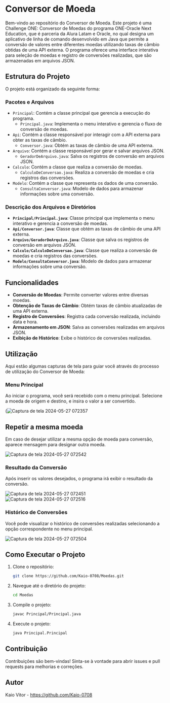 # Conversor de Moeda

Bem-vindo ao repositório do Conversor de Moeda. 
Este projeto é uma Challenge ONE: Conversor de Moedas do programa ONE-Oracle Next Education, que é parceria da Alura Latam e Oracle, no qual designa um aplicativo de linha de comando desenvolvido em Java
que permite a conversão de valores entre diferentes moedas utilizando taxas de câmbio obtidas de uma API externa.
O programa oferece uma interface interativa para seleção de moedas e registro de conversões realizadas, que são armazenadas em arquivos JSON.

## Estrutura do Projeto

O projeto está organizado da seguinte forma:

### Pacotes e Arquivos
- `Principal`: Contém a classe principal que gerencia a execução do programa.
  - `Principal.java`: Implementa o menu interativo e gerencia o fluxo de conversão de moedas.
- `Api`: Contém a classe responsável por interagir com a API externa para obter as taxas de câmbio.
  - `Conversor.java`: Obtém as taxas de câmbio de uma API externa.
- `Arquivo`: Contém a classe responsável por gerar e salvar arquivos JSON.
  - `GeradorDeArquivo.java`: Salva os registros de conversão em arquivos JSON.
- `Calculo`: Contém a classe que realiza a conversão de moedas.
  - `CalculoDeConversao.java`: Realiza a conversão de moedas e cria registros das conversões.
- `Modelo`: Contém a classe que representa os dados de uma conversão.
  - `ConsultaConversor.java`: Modelo de dados para armazenar informações sobre uma conversão.

### Descrição dos Arquivos e Diretórios
- **`Principal/Principal.java`**: Classe principal que implementa o menu interativo e gerencia a conversão de moedas.
- **`Api/Conversor.java`**: Classe que obtém as taxas de câmbio de uma API externa.
- **`Arquivo/GeradorDeArquivo.java`**: Classe que salva os registros de conversão em arquivos JSON.
- **`Calculo/CalculoDeConversao.java`**: Classe que realiza a conversão de moedas e cria registros das conversões.
- **`Modelo/ConsultaConversor.java`**: Modelo de dados para armazenar informações sobre uma conversão.

## Funcionalidades

- **Conversão de Moedas**: Permite converter valores entre diversas moedas.
- **Obtenção de Taxas de Câmbio**: Obtém taxas de câmbio atualizadas de uma API externa.
- **Registro de Conversões**: Registra cada conversão realizada, incluindo data e hora.
- **Armazenamento em JSON**: Salva as conversões realizadas em arquivos JSON.
- **Exibição de Histórico**: Exibe o histórico de conversões realizadas.

## Utilização

Aqui estão algumas capturas de tela para guiar você através do processo de utilização do Conversor de Moeda:

### Menu Principal
Ao iniciar o programa, você será recebido com o menu principal. Selecione a moeda de origem e destino, e insira o valor a ser convertido.

(![Captura de tela 2024-05-27 072357](https://github.com/Kaio-0708/Moedas/assets/123708201/8e265051-31d8-4d7d-ac72-5f271771b6dd)

## Repetir a mesma moeda
Em caso de desejar utilizar a mesma opção de moeda para conversão, aparece mensagem para designar outra moeda. 

![Captura de tela 2024-05-27 072542](https://github.com/Kaio-0708/Moedas/assets/123708201/1fb9ab63-6e0f-4683-85fa-464274827f09)

### Resultado da Conversão
Após inserir os valores desejados, o programa irá exibir o resultado da conversão.

![Captura de tela 2024-05-27 072451](https://github.com/Kaio-0708/Moedas/assets/123708201/131496fe-3322-4187-a065-ed8432fad464)
![Captura de tela 2024-05-27 072516](https://github.com/Kaio-0708/Moedas/assets/123708201/dc2fc672-cc84-458f-a8b7-2bb424f390a7)

### Histórico de Conversões
Você pode visualizar o histórico de conversões realizadas selecionando a opção correspondente no menu principal.

![Captura de tela 2024-05-27 072504](https://github.com/Kaio-0708/Moedas/assets/123708201/8395fa40-44ec-42aa-a8c1-d241a41bad7d)

## Como Executar o Projeto

1. Clone o repositório:
    ```sh
    git clone https://github.com/Kaio-0708/Moedas.git
    ```

2. Navegue até o diretório do projeto:
    ```sh
    cd Moedas
    ```

3. Compile o projeto:
    ```sh
    javac Principal/Principal.java
    ```

4. Execute o projeto:
    ```sh
    java Principal.Principal
    ```

## Contribuição

Contribuições são bem-vindas! Sinta-se à vontade para abrir issues e pull requests para melhorias e correções.

## Autor

Kaio Vitor - https://github.com/Kaio-0708
